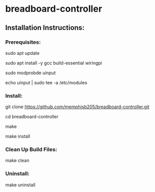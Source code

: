 # breadboard-controller

## Installation Instructions:

### Prerequisites:
sudo apt update

sudo apt install -y gcc build-essential wiringpi

sudo modprobde uinput

echo uinput | sudo tee -a /etc/modules


### Install:
git clone https://github.com/memphisb205/breadboard-controller.git

cd breadboard-controller

make

make install


### Clean Up Build Files:
make clean


### Uninstall:
make uninstall


